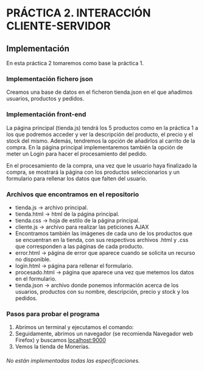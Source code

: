 # PRÁCTICA 2. INTERACCIÓN CLIENTE-SERVIDOR

## Implementación
En esta práctica 2 tomaremos como base la práctica 1.

### Implementación fichero json
Creamos una base de datos en el ficheron tienda.json en el que añadimos usuarios, productos y pedidos. 

### Implementación front-end
La página principal (tienda.js) tendrá los 5 productos como en la práctica 1 a los que podremos acceder y ver la descripción del producto, el precio y el stock del mismo. Además, tendremos la opción de añadirlos al carrito de la compra. 
En la página principal implementaremos también la opción de meter un Login para hacer el procesamiento del pedido. 

En el procesamiento de la compra, una vez que le usuario haya finalizado la compra, se mostrará la página con los productos seleccionarios y un formulario para rellenar los datos que falten del usuario. 

### Archivos que encontramos en el repositorio
* tienda.js -> archivo principal.
* tienda.html -> html de la página principal.
* tienda.css -> hoja de estilo de la página principal.
* cliente.js -> archivo para realizar las peticiones AJAX
* Encontramos también las imágenes de cada uno de los productos que se encuentran en la tienda, con sus respectivos archivos .html y .css que corresponden a las páginas de cada producto.
* error.html -> página de error que aparece cuando se solicita un recurso no disponible.
* login.html -> página para rellenar el formulario.
* procesado.html -> página que aparece una vez que metemos los datos en el formulario.
* tienda.json -> archivo donde ponemos información acerca de los usuarios, productos con su nombre, descripción, precio y stock y los pedidos.

### Pasos para probar el programa
1. Abrimos un terminal y ejecutamos el comando: <node tienda.js>
2. Seguidamente, abrimos un navegador (se recomienda Navegador web Firefox) y buscamos <localhost:9000>
3. Vemos la tienda de Monerías. 

###### No están implementadas todas las especificaciones. 


   



